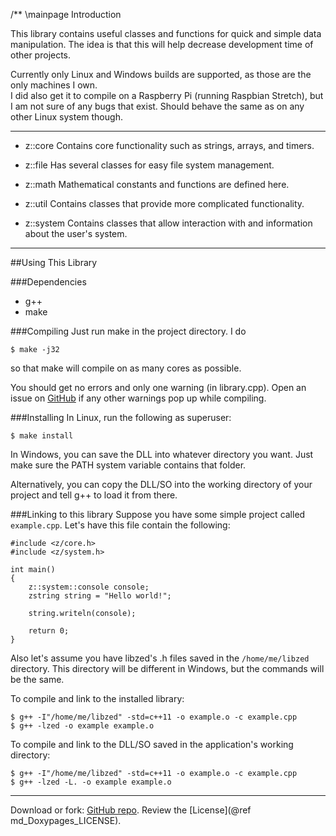 /** \mainpage Introduction

This library contains useful classes and functions for quick and simple data manipulation.
The idea is that this will help decrease development time of other projects.

Currently only Linux and Windows builds are supported, as those are the only machines I own.<br/>
I did also get it to compile on a Raspberry Pi (running Raspbian Stretch),
but I am not sure of any bugs that exist.
Should behave the same as on any other Linux system though.
___

- z::core
	Contains core functionality such as strings, arrays, and timers.

- z::file
	Has several classes for easy file system management.

- z::math
	Mathematical constants and functions are defined here.

- z::util
	Contains classes that provide more complicated functionality.

- z::system
	Contains classes that allow interaction with and information about the user's system.

___

##Using This Library

###Dependencies
- g++
- make

###Compiling
Just run make in the project directory. I do
~~~
$ make -j32
~~~

so that make will compile on as many cores as possible.

You should get no errors and only one warning (in library.cpp).
Open an issue on [GitHub][repo] if any other warnings pop up while compiling.

###Installing
In Linux, run the following as superuser:
~~~
$ make install
~~~

In Windows, you can save the DLL into whatever directory you want.
Just make sure the PATH system variable contains that folder.

Alternatively, you can copy the DLL/SO into the working directory of your project
and tell g++ to load it from there.

###Linking to this library
Suppose you have some simple project called `example.cpp`.
Let's have this file contain the following:
~~~{.cpp}
#include <z/core.h>
#include <z/system.h>

int main()
{
	z::system::console console;
	zstring string = "Hello world!";

	string.writeln(console);

	return 0;
}
~~~
Also let's assume you have libzed's .h files saved in the `/home/me/libzed` directory.
This directory will be different in Windows, but the commands will be the same.

To compile and link to the installed library:
~~~
$ g++ -I"/home/me/libzed" -std=c++11 -o example.o -c example.cpp
$ g++ -lzed -o example example.o
~~~

To compile and link to the DLL/SO saved in the application's working directory:
~~~
$ g++ -I"/home/me/libzed" -std=c++11 -o example.o -c example.cpp
$ g++ -lzed -L. -o example example.o
~~~

___
Download or fork: [GitHub repo][repo].
Review the [License](@ref md_Doxypages_LICENSE).

[repo]: https://github.com/ZacharyWesterman/zLibraries
